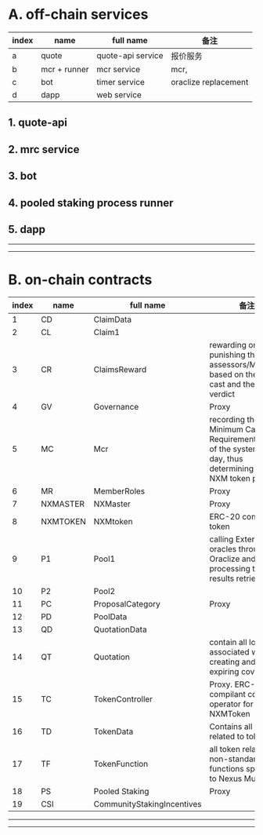 # A. off-chain services
|index|	name	     |	full name      |	备注	|
|---  |	 -----	     | -----------------|	---	|
|a    |quote         |quote-api service	 | 报价服务		      |
|b    |mcr + runner  |mcr service	     | mcr, 	          |
|c    |bot	        |timer service	 	 |oraclize replacement|
|d    |dapp         |web service	 	 |                    |

## 1. quote-api
## 2. mrc service
## 3. bot
## 4. pooled staking process runner
## 5. dapp

-----------------------------------------------------------------------------
-----------------------------------------------------------------------------
# B. on-chain contracts
|	index	|	name	|	full name             	|	备注	|
|	 ---	|	 -----	|	 --------------------	|	---	|
|	1	|	CD	|	ClaimData	       |		|
|	2	|	CL	|	Claim1	         |		|
|	3	|	CR	|	ClaimsReward	   |	rewarding or punishing the Claim assessors/Members based on the vote cast and the final verdict	|
|	4	|	GV	|	Governance	     |	Proxy	|
|	5	|	MC	|	Mcr	             |recording the Minimum Capital Requirement (MCR) of the system, each day, thus determining the NXM token price.		|
|	6	|	MR	|	MemberRoles	     |	Proxy	|
|	7	|	NXMASTER	|	NXMaster   |	Proxy	|
|	8	|	NXMTOKEN	|	NXMtoken   |	ERC-20 compilant token	|
|	9	|	P1	|	Pool1	           |calling External oracles through Oraclize and processing the results retrieved|
|	10|	P2	|	Pool2	           |		|
|	11|	PC	|	ProposalCategory |Proxy	|
|	12|	PD	|	PoolData	       |		|
|	13|	QD	|	QuotationData	   |		|
|	14|	QT	|	Quotation	       |contain all logic associated with creating and expiring covers		|
|	15|	TC	|	TokenController  |Proxy. ERC-1132 compilant contract, operator for NXMToken	|
|	16|	TD	|	TokenData		     | Contains all data related to tokens|
|	17|	TF	|	TokenFunction	   |all token related non-standard functions specific to Nexus Mutual	|
|	18|	PS	|	Pooled Staking	 |Proxy	|
|	19|	CSI	|	CommunityStakingIncentives	|		|

-----------------------------------------------------------------------------
-----------------------------------------------------------------------------



